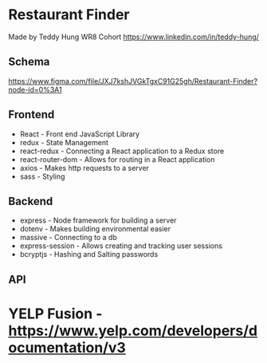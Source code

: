 # Restaurant Finder
Made by Teddy Hung
WR8 Cohort
https://www.linkedin.com/in/teddy-hung/

## Schema
https://www.figma.com/file/JXJ7kshJVGkTgxC91G25gh/Restaurant-Finder?node-id=0%3A1

## Frontend
* React - Front end JavaScript Library
* redux - State Management
* react-redux - Connecting a React application to a Redux store
* react-router-dom - Allows for routing in a React application
* axios - Makes http requests to a server
* sass - Styling

## Backend
* express - Node framework for building a server
* dotenv - Makes building environmental easier
* massive - Connecting to a db
* express-session - Allows creating and tracking user sessions
* bcryptjs - Hashing and Salting passwords

## API
# YELP Fusion - https://www.yelp.com/developers/documentation/v3